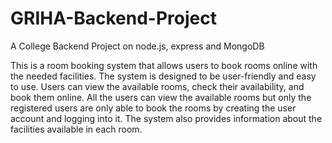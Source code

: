 # GRIHA-Backend-Project
A College Backend Project on node.js, express and MongoDB

This is a room booking system that allows users to book rooms online with the needed facilities. 
The system is designed to be user-friendly and easy to use. Users can view the available rooms, 
check their availability, and book them online. 
All the users can view the available rooms but only the registered users are only able to book the rooms by creating the user account and logging into it.
The system also provides information about the facilities available in each room.

